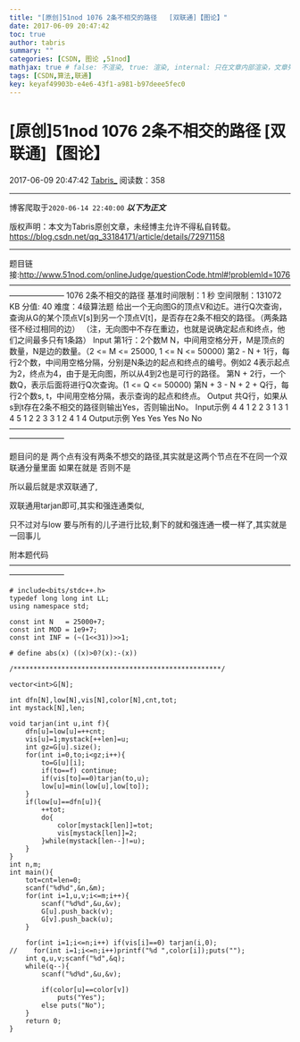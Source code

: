 ```yaml
---
title: "[原创]51nod 1076 2条不相交的路径   [双联通]【图论】"
date: 2017-06-09 20:47:42
toc: true
author: tabris
summary: ""
categories: [CSDN, 图论 ,51nod]
mathjax: true # false: 不渲染, true: 渲染, internal: 只在文章内部渲染，文章列表中不渲染
tags: [CSDN,算法,联通]
key: keyaf49903b-e4e6-43f1-a981-b97deee5fec0
---
```


# [原创]51nod 1076 2条不相交的路径   [双联通]【图论】

2017-06-09 20:47:42  [Tabris_](https://me.csdn.net/qq_33184171) 阅读数：358

---

博客爬取于`2020-06-14 22:40:00`
***以下为正文***

版权声明：本文为Tabris原创文章，未经博主允许不得私自转载。
https://blog.csdn.net/qq_33184171/article/details/72971158

<!-- more -->

---

题目链接:http://www.51nod.com/onlineJudge/questionCode.html#!problemId=1076
———————————————————————————————————————————
1076 2条不相交的路径
基准时间限制：1 秒 空间限制：131072 KB 分值: 40 难度：4级算法题
给出一个无向图G的顶点V和边E。进行Q次查询，查询从G的某个顶点V[s]到另一个顶点V[t]，是否存在2条不相交的路径。（两条路径不经过相同的边）
（注，无向图中不存在重边，也就是说确定起点和终点，他们之间最多只有1条路）
Input
第1行：2个数M N，中间用空格分开，M是顶点的数量，N是边的数量。（2 <= M <= 25000, 1 <= N <= 50000)
第2 - N + 1行，每行2个数，中间用空格分隔，分别是N条边的起点和终点的编号。例如2 4表示起点为2，终点为4，由于是无向图，所以从4到2也是可行的路径。
第N + 2行，一个数Q，表示后面将进行Q次查询。(1 <= Q <= 50000)
第N + 3 - N + 2 + Q行，每行2个数s, t，中间用空格分隔，表示查询的起点和终点。
Output
共Q行，如果从s到t存在2条不相交的路径则输出Yes，否则输出No。
Input示例
4 4
1 2
2 3
1 3
1 4
5
1 2
2 3
3 1
2 4
1 4
Output示例
Yes
Yes
Yes
No
No
———————————————————————————————————————————

题目问的是 两个点有没有两条不想交的路径,其实就是这两个节点在不在同一个双联通分量里面 如果在就是 否则不是


所以最后就是求双联通了,

双联通用tarjan即可,其实和强连通类似,

只不过对与low 要与所有的儿子进行比较,剩下的就和强连通一模一样了,其实就是一回事儿



附本题代码
———————————————————————————————————————————
```
# include<bits/stdc++.h>
typedef long long int LL;
using namespace std;

const int N   = 25000+7;
const int MOD = 1e9+7;
const int INF = (~(1<<31))>>1;

# define abs(x) ((x)>0?(x):-(x))

/****************************************************/

vector<int>G[N];

int dfn[N],low[N],vis[N],color[N],cnt,tot;
int mystack[N],len;

void tarjan(int u,int f){
    dfn[u]=low[u]=++cnt;
    vis[u]=1;mystack[++len]=u;
    int gz=G[u].size();
    for(int i=0,to;i<gz;i++){
        to=G[u][i];
        if(to==f) continue;
        if(vis[to]==0)tarjan(to,u);
        low[u]=min(low[u],low[to]);
    }
    if(low[u]==dfn[u]){
        ++tot;
        do{
            color[mystack[len]]=tot;
            vis[mystack[len]]=2;
        }while(mystack[len--]!=u);
    }
}
int n,m;
int main(){
    tot=cnt=len=0;
    scanf("%d%d",&n,&m);
    for(int i=1,u,v;i<=m;i++){
        scanf("%d%d",&u,&v);
        G[u].push_back(v);
        G[v].push_back(u);
    }

    for(int i=1;i<=n;i++) if(vis[i]==0) tarjan(i,0);
//    for(int i=1;i<=n;i++)printf("%d ",color[i]);puts("");
    int q,u,v;scanf("%d",&q);
    while(q--){
        scanf("%d%d",&u,&v);

        if(color[u]==color[v])
            puts("Yes");
        else puts("No");
    }
    return 0;
}

```